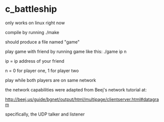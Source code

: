 # c_battleship
only works on linux right now

compile by running ./make

should produce a file named "game"

play game with friend by running game like this:
./game ip n

ip = ip address of your friend

n = 0 for player one, 1 for player two

play while both players are on same network

the network capabilities were adapted from Beej's network tutorial at:

http://beej.us/guide/bgnet/output/html/multipage/clientserver.html#datagram

specifically, the UDP talker and listener
